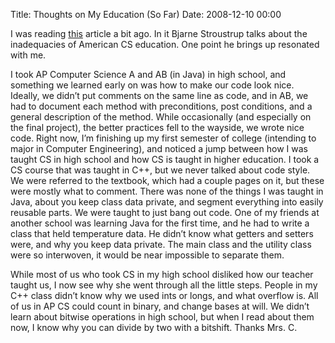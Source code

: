 Title: Thoughts on My Education (So Far)
Date: 2008-12-10 00:00

I was reading [this][article] article
 a bit ago. In it Bjarne Stroustrup talks about the inadequacies of American
CS education. One point he brings up resonated with me. 
<!--more-->
I took AP Computer Science A and AB (in Java) in high school, and something we
learned  early on was how to make our code look nice. Ideally, we didn’t put
comments on the same line as code, and in AB, we had to document each method
with preconditions, post conditions, and a general description of the method.
While occasionally (and especially on the final project), the better practices
fell to the wayside, we wrote nice code. Right now, I’m finishing up my first
semester of college (intending to major in Computer Engineering), and noticed
a jump between how I was taught CS in high school and how CS is taught in
higher education. I took a CS course that was taught in C++, but we never
talked about code style. We were referred to the textbook, which had a couple
pages on it, but these were mostly what to comment. There was none of the
things I was taught in Java, about you keep class data private, and segment
everything into easily reusable parts. We were taught to just bang out code.
One of my friends at another school was learning Java for the first time, and
he had to write a class that held temperature data. He didn’t know what
getters and setters were, and why you keep data private. The main class and the
utility class were so interwoven, it would be near impossible to separate them.

While most of us who took CS in my high school disliked how our teacher taught
us, I now see why she went through all the little steps. People in my C++ class
didn’t know why we used ints or longs, and what overflow is. All of us in AP CS
could count in binary, and change bases at will. We didn’t learn about bitwise 
operations in high school, but when I read about them now, I know why you can
divide by two with a bitshift. Thanks Mrs. C.

[article]: http://itmanagement.earthweb.com/features/print.php/12297_3789981_1
